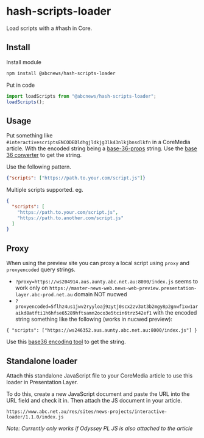 # hash-scripts-loader

Load scripts with a #hash in Core.

## Install

Install module

```sh
npm install @abcnews/hash-scripts-loader
```

Put in code

```javascript
import loadScripts from "@abcnews/hash-scripts-loader";
loadScripts();
```

## Usage

Put something like `#interactivescriptsENCODEDldhgjldkjg3lk43nlkjbnsdlkfn` in a CoreMedia article. With the encoded string being a [base-36-props](https://github.com/abcnews/base-36-props) string. Use the [base 36 converter](https://www.abc.net.au/res/sites/news-projects/base-36-props-converter/1.0.0/) to get the string.

Use the following pattern.

```json
{"scripts": ["https://path.to.your.com/script.js"]}
```

Multiple scripts supported. eg.

```json
{
  "scripts": [
    "https://path.to.your.com/script.js",
    "https://path.to.another.com/script.js"
  ]
}
```

## Proxy

When using the preview site you can proxy a local script using `proxy` and `proxyencoded` query strings.

- `?proxy=https://ws204914.aus.aunty.abc.net.au:8000/index.js` seems to work only on `https://master-news-web.news-web-preview.presentation-layer.abc-prod.net.au` domain NOT nucwed
- `?proxyencoded=5flhz4us1jwv2ryyloaj9zytj0scx2zv3at3b2mgy8p2gnwf1xw1araikd8atfti1h6hfse65289hftsamn2oco3e5tcin6trz542ef1` with the encoded string something like the following (works in nucwed preview):

```
{ "scripts": ["https://ws246352.aus.aunty.abc.net.au:8000/index.js"] }
```

Use this [base36 encoding tool](https://www.abc.net.au/res/sites/news-projects/base-36-props-converter/1.0.0/) to get the string.

## Standalone loader

Attach this standalone JavaScript file to your CoreMedia article to use this loader in Presentation Layer.

To do this, create a new JavaScript document and paste the URL into the URL field and check it in. Then attach the JS document in your article.

`https://www.abc.net.au/res/sites/news-projects/interactive-loader/1.1.0/index.js`

*Note: Currently only works if Odyssey PL JS is also attached to the article*
